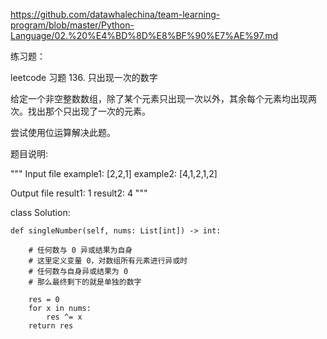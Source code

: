 https://github.com/datawhalechina/team-learning-program/blob/master/Python-Language/02.%20%E4%BD%8D%E8%BF%90%E7%AE%97.md

练习题：

leetcode 习题 136. 只出现一次的数字

给定一个非空整数数组，除了某个元素只出现一次以外，其余每个元素均出现两次。找出那个只出现了一次的元素。

尝试使用位运算解决此题。

题目说明:

"""
Input file
example1: [2,2,1]
example2: [4,1,2,1,2]

Output file
result1: 1
result2: 4
"""

class Solution:

    def singleNumber(self, nums: List[int]) -> int:
    
        # 任何数与 0 异或结果为自身
        # 这里定义变量 0，对数组所有元素进行异或时
        # 任何数与自身异或结果为 0
        # 那么最终剩下的就是单独的数字
        
        res = 0
        for x in nums:
            res ^= x
        return res       
